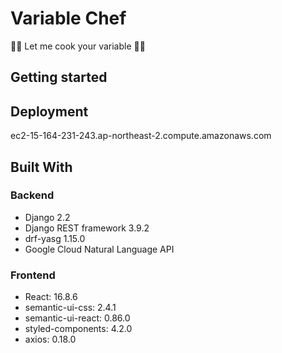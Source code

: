 # Variable Chef

👨‍🍳 Let me cook your variable 👩‍🍳

## Getting started

## Deployment

ec2-15-164-231-243.ap-northeast-2.compute.amazonaws.com

## Built With

### Backend

* Django 2.2
* Django REST framework 3.9.2
* drf-yasg 1.15.0
* Google Cloud Natural Language API

### Frontend
* React: 16.8.6
* semantic-ui-css: 2.4.1
* semantic-ui-react: 0.86.0
* styled-components: 4.2.0
* axios: 0.18.0
